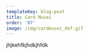 ```yaml
---
templateKey: blog-post
title: Card Musei
order: '07'
image: /img/cardmusei_def.gif
---
```

jhjkehfkjhdkjhfdk
